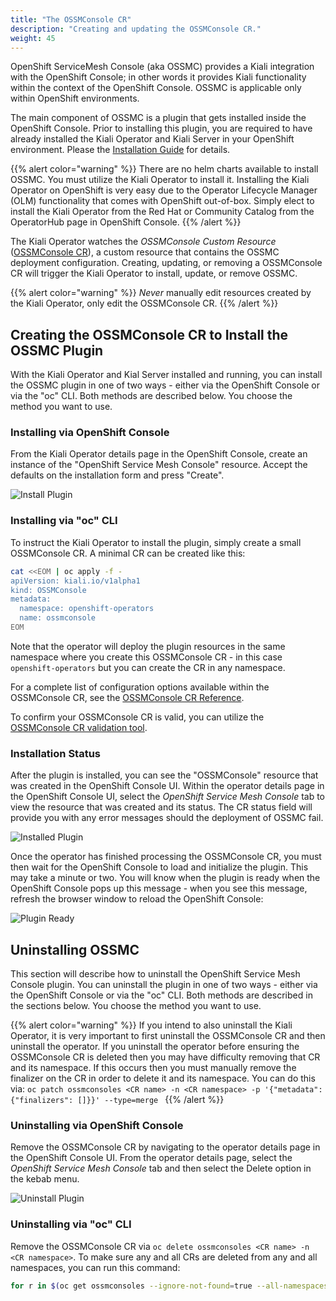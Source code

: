 ```yaml
---
title: "The OSSMConsole CR"
description: "Creating and updating the OSSMConsole CR."
weight: 45
---
```


OpenShift ServiceMesh Console (aka OSSMC) provides a Kiali integration with the OpenShift Console; in other words it provides Kiali functionality within the context of the OpenShift Console. OSSMC is applicable only within OpenShift environments.

The main component of OSSMC is a plugin that gets installed inside the OpenShift Console. Prior to installing this plugin, you are required to have already installed the Kiali Operator and Kiali Server in your OpenShift environment. Please the [Installation Guide](/docs/installation/installation-guide/) for details.

{{% alert color="warning" %}}
There are no helm charts available to install OSSMC. You must utilize the Kiali Operator to install it. Installing the Kiali Operator on OpenShift is very easy due to the Operator Lifecycle Manager (OLM) functionality that comes with OpenShift out-of-box. Simply elect to install the Kiali Operator from the Red Hat or Community Catalog from the OperatorHub page in OpenShift Console.
{{% /alert %}}

The Kiali Operator watches the _OSSMConsole Custom Resource_ ([OSSMConsole CR](/docs/configuration/ossmconsoles.kiali.io)), a custom resource that contains the OSSMC deployment configuration. Creating, updating, or removing a OSSMConsole CR will trigger the Kiali Operator to install, update, or remove OSSMC.

{{% alert color="warning" %}}
*Never* manually edit resources created by the Kiali Operator, only edit the OSSMConsole CR.
{{% /alert %}}

## Creating the OSSMConsole CR to Install the OSSMC Plugin

With the Kiali Operator and Kial Server installed and running, you can install the OSSMC plugin in one of two ways - either via the OpenShift Console or via the "oc" CLI. Both methods are described below. You choose the method you want to use.

### Installing via OpenShift Console

From the Kiali Operator details page in the OpenShift Console, create an instance of the "OpenShift Service Mesh Console" resource. Accept the defaults on the installation form and press "Create".

![Install Plugin](/images/documentation/installation/installation-guide/01-ui-install-cr.png)

### Installing via "oc" CLI

To instruct the Kiali Operator to install the plugin, simply create a small OSSMConsole CR. A minimal CR can be created like this:

```bash
cat <<EOM | oc apply -f -
apiVersion: kiali.io/v1alpha1
kind: OSSMConsole
metadata:
  namespace: openshift-operators
  name: ossmconsole
EOM
```

Note that the operator will deploy the plugin resources in the same namespace where you create this OSSMConsole CR - in this case `openshift-operators` but you can create the CR in any namespace.

For a complete list of configuration options available within the OSSMConsole CR, see the [OSSMConsole CR Reference](/docs/configuration/ossmconsole.kiali.io).

To confirm your OSSMConsole CR is valid, you can utilize the [OSSMConsole CR validation tool](/docs/configuration/ossmconsole.kiali.io/#validating-your-ossmconsole-cr).

### Installation Status

After the plugin is installed, you can see the "OSSMConsole" resource that was created in the OpenShift Console UI. Within the operator details page in the OpenShift Console UI, select the _OpenShift Service Mesh Console_ tab to view the resource that was created and its status. The CR status field will provide you with any error messages should the deployment of OSSMC fail.

![Installed Plugin](/images/documentation/installation/installation-guide/02-ui-installed-cr.png)

Once the operator has finished processing the OSSMConsole CR, you must then wait for the OpenShift Console to load and initialize the plugin. This may take a minute or two. You will know when the plugin is ready when the OpenShift Console pops up this message - when you see this message, refresh the browser window to reload the OpenShift Console:

![Plugin Ready](/images/documentation/installation/installation-guide/03-ui-installed-cr-plugin-ready.png)

## Uninstalling OSSMC

This section will describe how to uninstall the OpenShift Service Mesh Console plugin. You can uninstall the plugin in one of two ways - either via the OpenShift Console or via the "oc" CLI. Both methods are described in the sections below. You choose the method you want to use.

{{% alert color="warning" %}}
If you intend to also uninstall the Kiali Operator, it is very important to first uninstall the OSSMConsole CR and then uninstall the operator. If you uninstall the operator before ensuring the OSSMConsole CR is deleted then you may have difficulty removing that CR and its namespace. If this occurs then you must manually remove the finalizer on the CR in order to delete it and its namespace. You can do this via: `oc patch ossmconsoles <CR name> -n <CR namespace> -p '{"metadata":{"finalizers": []}}' --type=merge `
{{% /alert %}}

### Uninstalling via OpenShift Console

Remove the OSSMConsole CR by navigating to the operator details page in the OpenShift Console UI. From the operator details page, select the _OpenShift Service Mesh Console_ tab and then select the Delete option in the kebab menu.

![Uninstall Plugin](/images/documentation/installation/installation-guide/04-ui-uninstall-cr.png)

### Uninstalling via "oc" CLI

Remove the OSSMConsole CR via `oc delete ossmconsoles <CR name> -n <CR namespace>`. To make sure any and all CRs are deleted from any and all namespaces, you can run this command:

```sh
for r in $(oc get ossmconsoles --ignore-not-found=true --all-namespaces -o custom-columns=NS:.metadata.namespace,N:.metadata.name --no-headers | sed 's/  */:/g'); do oc delete ossmconsoles -n $(echo $r|cut -d: -f1) $(echo $r|cut -d: -f2); done
```

